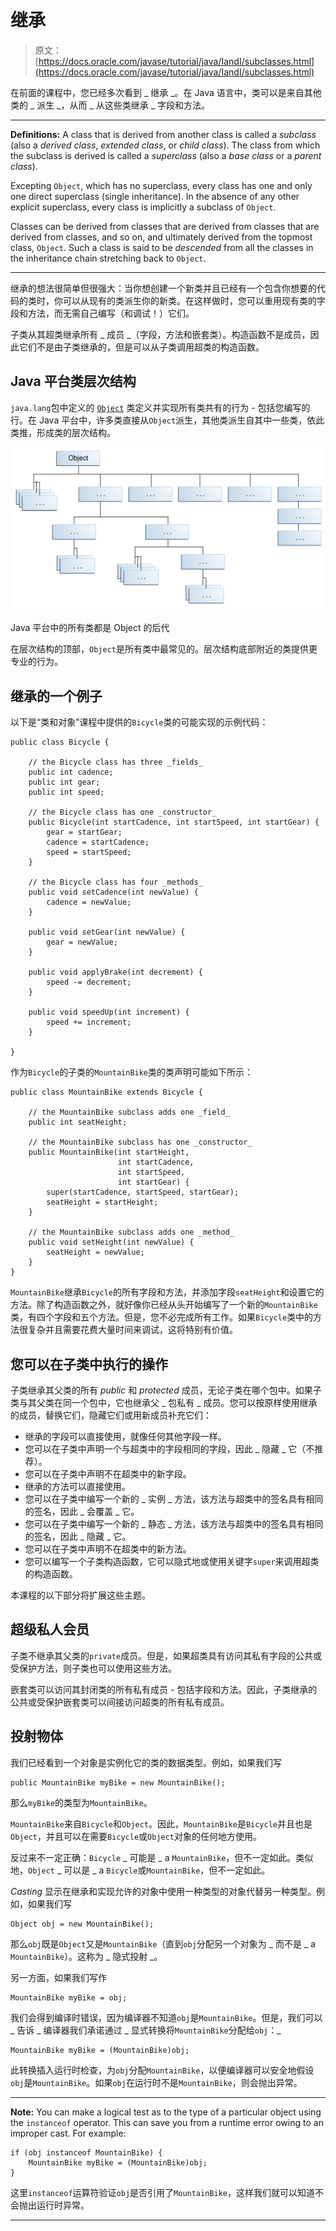 # 继承

> 原文： [https://docs.oracle.com/javase/tutorial/java/IandI/subclasses.html](https://docs.oracle.com/javase/tutorial/java/IandI/subclasses.html)

在前面的课程中，您已经多次看到 _ 继承 _。在 Java 语言中，类可以是来自其他类的 _ 派生 _，从而 _ 从这些类继承 _ 字段和方法。

* * *

**Definitions:** A class that is derived from another class is called a _subclass_ (also a _derived class_, _extended class_, or _child class_). The class from which the subclass is derived is called a _superclass_ (also a _base class_ or a _parent class_).

Excepting `Object`, which has no superclass, every class has one and only one direct superclass (single inheritance). In the absence of any other explicit superclass, every class is implicitly a subclass of `Object`.

Classes can be derived from classes that are derived from classes that are derived from classes, and so on, and ultimately derived from the topmost class, `Object`. Such a class is said to be _descended_ from all the classes in the inheritance chain stretching back to `Object`.

* * *

继承的想法很简单但很强大：当你想创建一个新类并且已经有一个包含你想要的代码的类时，你可以从现有的类派生你的新类。在这样做时，您可以重用现有类的字段和方法，而无需自己编写（和调试！）它们。

子类从其超类继承所有 _ 成员 _（字段，方法和嵌套类）。构造函数不是成员，因此它们不是由子类继承的，但是可以从子类调用超类的构造函数。

## Java 平台类层次结构

`java.lang`包中定义的 [`Object`](https://docs.oracle.com/javase/8/docs/api/java/lang/Object.html) 类定义并实现所有类共有的行为 - 包括您编写的行。在 Java 平台中，许多类直接从`Object`派生，其他类派生自其中一些类，依此类推，形成类的层次结构。

![All Classes in the Java Platform are Descendants of Object](img/de7eb1c95f2611f2583ebbd6951d1e98.jpg)

Java 平台中的所有类都是 Object 的后代



在层次结构的顶部，`Object`是所有类中最常见的。层次结构底部附近的类提供更专业的行为。

## 继承的一个例子

以下是“类和对象”课程中提供的`Bicycle`类的可能实现的示例代码：

```
public class Bicycle {

    // the Bicycle class has three _fields_
    public int cadence;
    public int gear;
    public int speed;

    // the Bicycle class has one _constructor_
    public Bicycle(int startCadence, int startSpeed, int startGear) {
        gear = startGear;
        cadence = startCadence;
        speed = startSpeed;
    }

    // the Bicycle class has four _methods_
    public void setCadence(int newValue) {
        cadence = newValue;
    }

    public void setGear(int newValue) {
        gear = newValue;
    }

    public void applyBrake(int decrement) {
        speed -= decrement;
    }

    public void speedUp(int increment) {
        speed += increment;
    }

}

```

作为`Bicycle`的子类的`MountainBike`类的类声明可能如下所示：

```
public class MountainBike extends Bicycle {

    // the MountainBike subclass adds one _field_
    public int seatHeight;

    // the MountainBike subclass has one _constructor_
    public MountainBike(int startHeight,
                        int startCadence,
                        int startSpeed,
                        int startGear) {
        super(startCadence, startSpeed, startGear);
        seatHeight = startHeight;
    }   

    // the MountainBike subclass adds one _method_
    public void setHeight(int newValue) {
        seatHeight = newValue;
    }   
}

```

`MountainBike`继承`Bicycle`的所有字段和方法，并添加字段`seatHeight`和设置它的方法。除了构造函数之外，就好像你已经从头开始编写了一个新的`MountainBike`类，有四个字段和五个方法。但是，您不必完成所有工作。如果`Bicycle`类中的方法很复杂并且需要花费大量时间来调试，这将特别有价值。

## 您可以在子类中执行的操作

子类继承其父类的所有 _public_ 和 _protected_ 成员，无论子类在哪个包中。如果子类与其父类在同一个包中，它也继承父 _ 包私有 _ 成员。您可以按原样使用继承的成员，替换它们，隐藏它们或用新成员补充它们：

*   继承的字段可以直接使用，就像任何其他字段一样。
*   您可以在子类中声明一个与超类中的字段相同的字段，因此 _ 隐藏 _ 它（不推荐）。
*   您可以在子类中声明不在超类中的新字段。
*   继承的方法可以直接使用。
*   您可以在子类中编写一个新的 _ 实例 _ 方法，该方法与超类中的签名具有相同的签名，因此 _ 会覆盖 _ 它。
*   您可以在子类中编写一个新的 _ 静态 _ 方法，该方法与超类中的签名具有相同的签名，因此 _ 隐藏 _ 它。
*   您可以在子类中声明不在超类中的新方法。
*   您可以编写一个子类构造函数，它可以隐式地或使用关键字`super`来调用超类的构造函数。

本课程的以下部分将扩展这些主题。

## 超级私人会员

子类不继承其父类的`private`成员。但是，如果超类具有访问其私有字段的公共或受保护方法，则子类也可以使用这些方法。

嵌套类可以访问其封闭类的所有私有成员 - 包括字段和方法。因此，子类继承的公共或受保护嵌套类可以间接访问超类的所有私有成员。

## 投射物体

我们已经看到一个对象是实例化它的类的数据类型。例如，如果我们写

```
public MountainBike myBike = new MountainBike();

```

那么`myBike`的类型为`MountainBike`。

`MountainBike`来自`Bicycle`和`Object`。因此，`MountainBike`是`Bicycle`并且也是`Object`，并且可以在需要`Bicycle`或`Object`对象的任何地方使用。

反过来不一定正确：`Bicycle` _ 可能是 _ a `MountainBike`，但不一定如此。类似地，`Object` _ 可以是 _ a `Bicycle`或`MountainBike`，但不一定如此。

_Casting_ 显示在继承和实现允许的对象中使用一种类型的对象代替另一种类型。例如，如果我们写

```
Object obj = new MountainBike();

```

那么`obj`既是`Object`又是`MountainBike`（直到`obj`分配另一个对象为 _ 而不是 _ a `MountainBike`）。这称为 _ 隐式投射 _。

另一方面，如果我们写作

```
MountainBike myBike = obj;

```

我们会得到编译时错误，因为编译器不知道`obj`是`MountainBike`。但是，我们可以 _ 告诉 _ 编译器我们承诺通过 _ 显式转换将`MountainBike`分配给`obj`：_

```
MountainBike myBike = (MountainBike)obj;

```

此转换插入运行时检查，为`obj`分配`MountainBike`，以便编译器可以安全地假设`obj`是`MountainBike`。如果`obj`在运行时不是`MountainBike`，则会抛出异常。

* * *

**Note:** You can make a logical test as to the type of a particular object using the `instanceof` operator. This can save you from a runtime error owing to an improper cast. For example:

```
if (obj instanceof MountainBike) {
    MountainBike myBike = (MountainBike)obj;
}

```

这里`instanceof`运算符验证`obj`是否引用了`MountainBike`，这样我们就可以知道不会抛出运行时异常。

* * *
